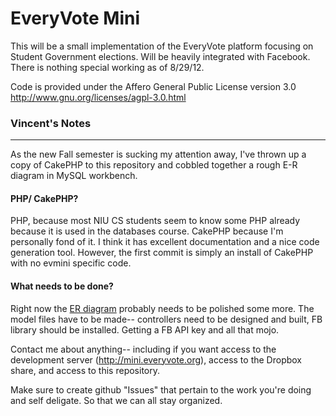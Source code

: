 # EveryVote Mini

This will be a small implementation of the EveryVote platform focusing on Student Government elections. Will be heavily integrated with Facebook.  There is nothing special working as of 8/29/12.

Code is provided under the Affero General Public License version 3.0
http://www.gnu.org/licenses/agpl-3.0.html

### Vincent's Notes
--------------------------
As the new Fall semester is sucking my attention away, I've thrown up a copy of CakePHP to this repository and cobbled together a rough E-R diagram in MySQL workbench.

#### PHP/ CakePHP?
PHP, because most NIU CS students seem to know some PHP already because it is used in the databases course.  CakePHP because I'm personally fond of it. I think it has excellent documentation and a nice code generation tool.  However, the first commit is simply an install of CakePHP with no evmini specific code.  

#### What needs to be done?
Right now the [ER diagram](https://www.dropbox.com/s/hv7943ld5of30mo/evmini-er.pdf) probably needs to be polished some more.  The model files have to be made-- controllers need to be designed and built, FB library should be installed.  Getting a FB API key and all that mojo.

Contact me about anything-- including if you want access to the development server (http://mini.everyvote.org), access to the Dropbox share, and access to this repository.

Make sure to create github "Issues" that pertain to the work you're doing and self deligate.  So that we can all stay organized.

